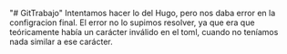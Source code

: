 "# GitTrabajo" 
Intentamos hacer lo del Hugo, pero nos daba error en la configracion final. El error no lo supimos resolver, ya que era que teóricamente había un carácter inválido en el toml, cuando no teníamos nada similar a ese carácter.
